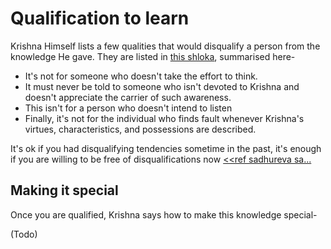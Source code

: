 # Qualification to learn

Krishna Himself lists a few qualities that would disqualify a person from the knowledge He gave. They are listed in [this shloka](https://github.com/RaPaLearning/gita-begin/blob/main/gita%2F18-67.md), summarised here-

- It's not for someone who doesn't take the effort to think.
- It must never be told to someone who isn't devoted to Krishna and doesn't appreciate the carrier of such awareness.
- This isn't for a person who doesn't intend to listen
- Finally, it's not for the individual who finds fault whenever Krishna's virtues, characteristics, and possessions are described.

It's ok if you had disqualifying tendencies sometime in the past, it's enough if you are willing to be free of disqualifications now [<<ref sadhureva sa...]()

## Making it special

Once you are qualified, Krishna says how to make this knowledge special-

(Todo)